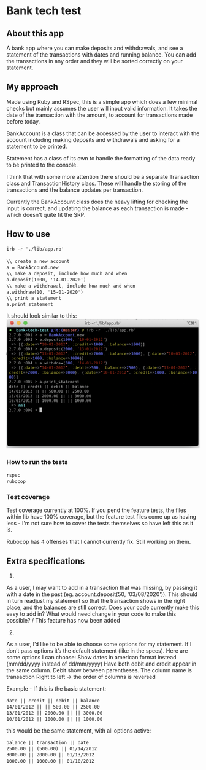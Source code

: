 # Bank tech test

## About this app
A bank app where you can make deposits and withdrawals, and see a statement of the transactions with dates and running balance.
You can add the transactions in any order and they will be sorted correctly on your statement.

## My approach
Made using Ruby and RSpec, this is a simple app which does a few minimal checks but mainly assumes the user will input valid information. It takes the date of the transaction with the amount, to account for transactions made before today. 

BankAccount is a class that can be accessed by the user to interact with the account including making deposits and withdrawals and asking for a statement to be printed.

Statement has a class of its own to handle the formatting of the data ready to be printed to the console. 

I think that with some more attention there should be a separate Transaction class and TransactionHistory class. These will handle the storing of the transactions and the balance updates per transaction. 

Currently the BankAccount class does the heavy lifting for checking the input is correct, and updating the balance as each transaction is made - which doesn't quite fit the SRP. 

## How to use
```
irb -r './lib/app.rb'

\\ create a new account
a = BankAccount.new
\\ make a deposit, include how much and when  
a.deposit(1000, '14-01-2020')
\\ make a withdrawal, include how much and when  
a.withdraw(10, '15-01-2020')
\\ print a statement 
a.print_statement
```

It should look similar to this: 
![screenshot of bank app in use](./images/bank-app-screenshot.png)

### How to run the tests
```
rspec
rubocop
```

### Test coverage
Test coverage currently at 100%. If you pend the feature tests, the files within lib have 100% coverage, but the feature test files come up as having less - I'm not sure how to cover the tests themselves so have left this as it is. 

Rubocop has 4 offenses that I cannot currently fix. Still working on them.

## Extra specifications
1. 
As a user, I may want to add in a transaction that was missing, 
by passing it with a date in the past (eg. account.deposit(50, '03/08/2020')).
This should in turn readjust my statement so that the transaction shows in the right place, 
and the balances are still correct. 
Does your code currently make this easy to add in? What would need change in your code to make this possible?
/ This feature has now been added

2. 
As a user, I’d like to be able to choose some options for my statement.
If I don’t pass options it’s the default statement (like in the specs).
Here are some options I can choose:
Show dates in american format instead (mm/dd/yyyy instead of dd/mm/yyyy)
Have both debit and credit appear in the same column. Debit show between parentheses. 
The column name is transaction
Right to left -> the order of columns is reversed

Example - If this is the basic statement:
```
date || credit || debit || balance
14/01/2012 || || 500.00 || 2500.00
13/01/2012 || 2000.00 || || 3000.00
10/01/2012 || 1000.00 || || 1000.00
```
this would be the same statement, with all options active:
```
balance || transaction || date
2500.00 || (500.00) || 01/14/2012
3000.00 || 2000.00 || 01/13/2012
1000.00 || 1000.00 || 01/10/2012
```